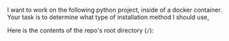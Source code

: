 I want to work on the following python project, inside of a docker container.
Your task is to determine what type of installation method I should use,
<CATEGORIES>

Here is the contents of the repo's root directory (`/`):
<CONTENTS>

